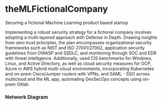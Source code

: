 # theMLFictionalCompany
Securing a fictional Machine Learning product based startup

Implementing a robust security strategy for a fictional company involves adopting a multi-layered approach with Defense in Depth. Drawing insights from zero trust principles, the plan encompasses organizational security frameworks such as NIST and ISO 27001/27002, application security guidelines from OWASP and SSDLC, and monitoring through SOC and EDR with threat intelligence. Additionally, used CIS benchmarks for Windows, Linux, and Active Directory, as well as cloud security measures for GCP, Azure in AWS hybrid multi-cloud environments, incorporating Kubernetes and on-prem Cisco/Juniper routers with VPNs, and SAML - SSO across multicloud and the ML app, automating DevSecOps concepts using on-prem Gitlab

### Network Diagram
